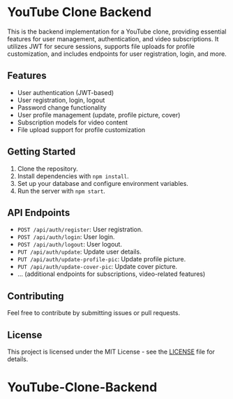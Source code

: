 # YouTube Clone Backend

This is the backend implementation for a YouTube clone, providing essential features for user management, authentication, and video subscriptions. It utilizes JWT for secure sessions, supports file uploads for profile customization, and includes endpoints for user registration, login, and more.

## Features

- User authentication (JWT-based)
- User registration, login, logout
- Password change functionality
- User profile management (update, profile picture, cover)
- Subscription models for video content
- File upload support for profile customization

## Getting Started

1. Clone the repository.
2. Install dependencies with `npm install`.
3. Set up your database and configure environment variables.
4. Run the server with `npm start`.

## API Endpoints

- `POST /api/auth/register`: User registration.
- `POST /api/auth/login`: User login.
- `POST /api/auth/logout`: User logout.
- `PUT /api/auth/update`: Update user details.
- `PUT /api/auth/update-profile-pic`: Update profile picture.
- `PUT /api/auth/update-cover-pic`: Update cover picture.
- ... (additional endpoints for subscriptions, video-related features)

## Contributing

Feel free to contribute by submitting issues or pull requests.

## License

This project is licensed under the MIT License - see the [LICENSE](LICENSE) file for details.
# YouTube-Clone-Backend
